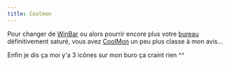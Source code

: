 ```yaml
---
title: Coolmon
---
```


Pour changer de [WinBar](http://www.winbar.nl) ou alors pourrir encore plus
votre [bureau](http://perso.club-internet.fr/thierry.stenard/bureau.JPG)
définitivement saturé, vous avez
[CoolMon](http://daisyman.arsware.org/coolinfo/index.html) un peu plus classe
à mon avis...

Enfin je dis ça moi y'a 3 icônes sur mon buro ça craint rien ^^

